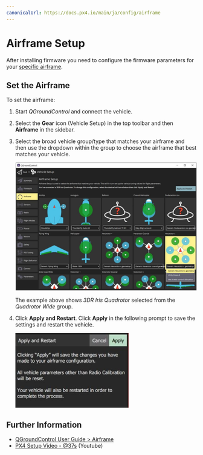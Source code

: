 ```yaml
---
canonicalUrl: https://docs.px4.io/main/ja/config/airframe
---
```


# Airframe Setup

After installing firmware you need to configure the firmware parameters for your [specific airframe](../airframes/airframe_reference.md).

## Set the Airframe

To set the airframe:

1. Start *QGroundControl* and connect the vehicle.
2. Select the **Gear** icon (Vehicle Setup) in the top toolbar and then **Airframe** in the sidebar. 
3. Select the broad vehicle group/type that matches your airframe and then use the dropdown within the group to choose the airframe that best matches your vehicle.
    
    ![](../../assets/qgc/setup/airframe/airframe_px4.jpg)
    
    The example above shows *3DR Iris Quadrotor* selected from the *Quadrotor Wide* group.

4. Click **Apply and Restart**. Click **Apply** in the following prompt to save the settings and restart the vehicle.
    
    <img src="../../assets/qgc/setup/airframe/airframe_px4_apply_prompt.jpg" width="300px" title="Apply airframe selection prompt" />

## Further Information

* [QGroundControl User Guide > Airframe](https://docs.qgroundcontrol.com/en/SetupView/Airframe.html)
* [PX4 Setup Video - @37s](https://youtu.be/91VGmdSlbo4?t=35s) (Youtube)